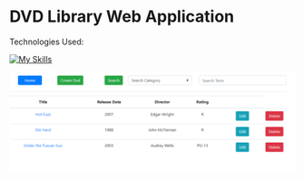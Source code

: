 # DVD Library Web Application





Technologies Used:

[![My Skills](https://skills.thijs.gg/icons?i=html,css,bootstrap,js,jquery,git,vscode)](https://skills.thijs.gg)

<img src="image.png">